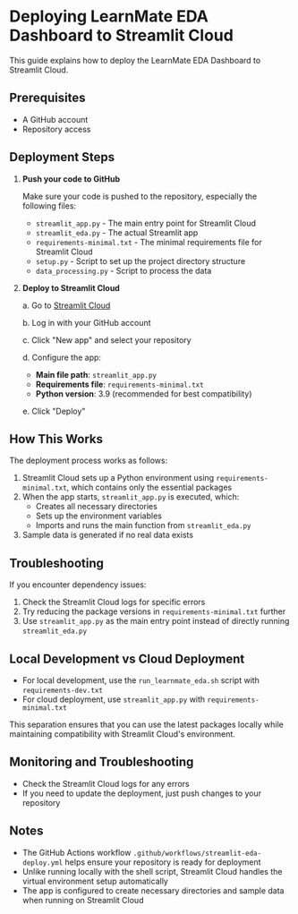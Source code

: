 # Deploying LearnMate EDA Dashboard to Streamlit Cloud

This guide explains how to deploy the LearnMate EDA Dashboard to Streamlit Cloud.

## Prerequisites

- A GitHub account
- Repository access

## Deployment Steps

1. **Push your code to GitHub**

   Make sure your code is pushed to the repository, especially the following files:
   - `streamlit_app.py` - The main entry point for Streamlit Cloud
   - `streamlit_eda.py` - The actual Streamlit app
   - `requirements-minimal.txt` - The minimal requirements file for Streamlit Cloud
   - `setup.py` - Script to set up the project directory structure
   - `data_processing.py` - Script to process the data

2. **Deploy to Streamlit Cloud**

   a. Go to [Streamlit Cloud](https://share.streamlit.io/)
   
   b. Log in with your GitHub account
   
   c. Click "New app" and select your repository
   
   d. Configure the app:
      - **Main file path**: `streamlit_app.py`
      - **Requirements file**: `requirements-minimal.txt`
      - **Python version**: 3.9 (recommended for best compatibility)

   e. Click "Deploy"

## How This Works

The deployment process works as follows:

1. Streamlit Cloud sets up a Python environment using `requirements-minimal.txt`, which contains only the essential packages
2. When the app starts, `streamlit_app.py` is executed, which:
   - Creates all necessary directories
   - Sets up the environment variables
   - Imports and runs the main function from `streamlit_eda.py`
3. Sample data is generated if no real data exists

## Troubleshooting

If you encounter dependency issues:

1. Check the Streamlit Cloud logs for specific errors
2. Try reducing the package versions in `requirements-minimal.txt` further
3. Use `streamlit_app.py` as the main entry point instead of directly running `streamlit_eda.py`

## Local Development vs Cloud Deployment

- For local development, use the `run_learnmate_eda.sh` script with `requirements-dev.txt`
- For cloud deployment, use `streamlit_app.py` with `requirements-minimal.txt`

This separation ensures that you can use the latest packages locally while maintaining compatibility with Streamlit Cloud's environment.

## Monitoring and Troubleshooting

- Check the Streamlit Cloud logs for any errors
- If you need to update the deployment, just push changes to your repository

## Notes

- The GitHub Actions workflow `.github/workflows/streamlit-eda-deploy.yml` helps ensure your repository is ready for deployment
- Unlike running locally with the shell script, Streamlit Cloud handles the virtual environment setup automatically
- The app is configured to create necessary directories and sample data when running on Streamlit Cloud 
